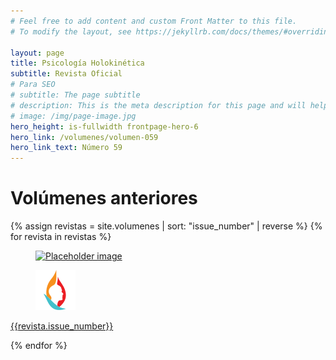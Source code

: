 ```yaml
---
# Feel free to add content and custom Front Matter to this file.
# To modify the layout, see https://jekyllrb.com/docs/themes/#overriding-theme-defaults

layout: page
title: Psicología Holokinética
subtitle: Revista Oficial
# Para SEO
# subtitle: The page subtitle
# description: This is the meta description for this page and will help it appear in search engines
# image: /img/page-image.jpg
hero_height: is-fullwidth frontpage-hero-6
hero_link: /volumenes/volumen-059
hero_link_text: Número 59
---
```


# Volúmenes anteriores


<div class="grid">
    {% assign revistas = site.volumenes | sort: "issue_number" | reverse %}
    {% for revista in revistas %}
    <div class="cell">
        <a href="{{revista.url}}">
        <div class="card">
            <div class="card-image">
                <figure class="image is-4by3">
                <img class="pdf-thumbnail-clip"
                    src="{{revista.pdf_file | pdf_thumbnail: resize:'25%' }}"
                    alt="Placeholder image"
                    loading="lazy"
                />
                </figure>
            </div>
            <div class="card-content">
                <div class="media">
                    <div class="media-left">
                        <figure class="image is-48x48">
                        <img
                            src="/assets/img/navbar-logo-plain.svg"
                            alt="Placeholder image"
                        />
                        </figure>
                    </div>
                    <div class="media-content">
                        <p class="title is-4">{{revista.issue_number}}</p>
                    </div>
                </div>
            </div>
        </div>
        </a>
</div>
{% endfor %}
</div>
